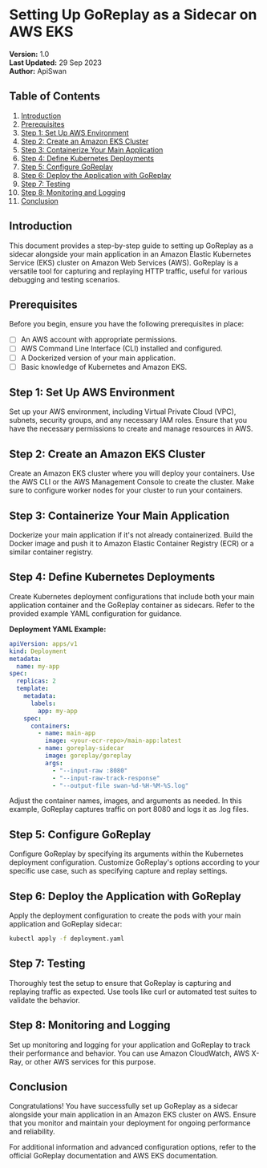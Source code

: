 # Setting Up GoReplay as a Sidecar on AWS EKS

**Version:** 1.0  
**Last Updated:** 29 Sep 2023  
**Author:** ApiSwan

## Table of Contents

1. [Introduction](#introduction)
2. [Prerequisites](#prerequisites)
3. [Step 1: Set Up AWS Environment](#step-1-set-up-aws-environment)
4. [Step 2: Create an Amazon EKS Cluster](#step-2-create-an-amazon-eks-cluster)
5. [Step 3: Containerize Your Main Application](#step-3-containerize-your-main-application)
6. [Step 4: Define Kubernetes Deployments](#step-4-define-kubernetes-deployments)
7. [Step 5: Configure GoReplay](#step-5-configure-goreplay)
8. [Step 6: Deploy the Application with GoReplay](#step-6-deploy-the-application-with-goreplay)
9. [Step 7: Testing](#step-7-testing)
10. [Step 8: Monitoring and Logging](#step-8-monitoring-and-logging)
11. [Conclusion](#conclusion)

## Introduction

This document provides a step-by-step guide to setting up GoReplay as a sidecar alongside your main application in an Amazon Elastic Kubernetes Service (EKS) cluster on Amazon Web Services (AWS). GoReplay is a versatile tool for capturing and replaying HTTP traffic, useful for various debugging and testing scenarios.

## Prerequisites

Before you begin, ensure you have the following prerequisites in place:

- [ ] An AWS account with appropriate permissions.
- [ ] AWS Command Line Interface (CLI) installed and configured.
- [ ] A Dockerized version of your main application.
- [ ] Basic knowledge of Kubernetes and Amazon EKS.

## Step 1: Set Up AWS Environment

Set up your AWS environment, including Virtual Private Cloud (VPC), subnets, security groups, and any necessary IAM roles. Ensure that you have the necessary permissions to create and manage resources in AWS.

## Step 2: Create an Amazon EKS Cluster

Create an Amazon EKS cluster where you will deploy your containers. Use the AWS CLI or the AWS Management Console to create the cluster. Make sure to configure worker nodes for your cluster to run your containers.

## Step 3: Containerize Your Main Application

Dockerize your main application if it's not already containerized. Build the Docker image and push it to Amazon Elastic Container Registry (ECR) or a similar container registry.

## Step 4: Define Kubernetes Deployments

Create Kubernetes deployment configurations that include both your main application container and the GoReplay container as sidecars. Refer to the provided example YAML configuration for guidance.

**Deployment YAML Example:**

```yaml
apiVersion: apps/v1
kind: Deployment
metadata:
  name: my-app
spec:
  replicas: 2
  template:
    metadata:
      labels:
        app: my-app
    spec:
      containers:
        - name: main-app
          image: <your-ecr-repo>/main-app:latest
        - name: goreplay-sidecar
          image: goreplay/goreplay
          args:
            - "--input-raw :8080"
            - "--input-raw-track-response"
            - "--output-file swan-%d-%H-%M-%S.log"
```

Adjust the container names, images, and arguments as needed. In this example, GoReplay captures traffic on port 8080 and logs it as .log files.

## Step 5: Configure GoReplay

Configure GoReplay by specifying its arguments within the Kubernetes deployment configuration. Customize GoReplay's options according to your specific use case, such as specifying capture and replay settings.

## Step 6: Deploy the Application with GoReplay

Apply the deployment configuration to create the pods with your main application and GoReplay sidecar:

```bash
kubectl apply -f deployment.yaml
```

## Step 7: Testing

Thoroughly test the setup to ensure that GoReplay is capturing and replaying traffic as expected. Use tools like curl or automated test suites to validate the behavior.

## Step 8: Monitoring and Logging

Set up monitoring and logging for your application and GoReplay to track their performance and behavior. You can use Amazon CloudWatch, AWS X-Ray, or other AWS services for this purpose.

## Conclusion

Congratulations! You have successfully set up GoReplay as a sidecar alongside your main application in an Amazon EKS cluster on AWS. Ensure that you monitor and maintain your deployment for ongoing performance and reliability.

For additional information and advanced configuration options, refer to the official GoReplay documentation and AWS EKS documentation.
